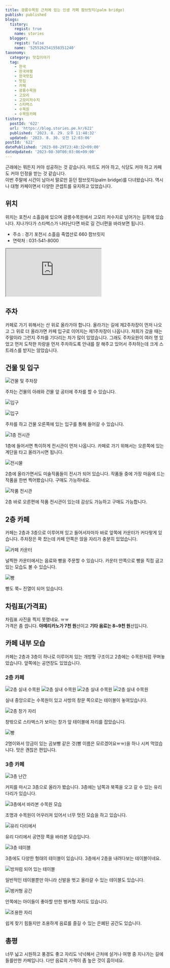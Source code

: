 ```yaml
---
title: 광릉수목원 근처에 있는 인생 카페 팜브릿지(palm bridge)
publish: published
blogs:
  tistory:
    regist: true
    name: stories
  blogger:
    regist: false
    name: '5255262541558351240'
taxonomy:
  category: 맛집이야기
  tag:
    - 한국
    - 한국여행
    - 한국맛집
    - 맛집
    - 카페
    - 광릉수목원
    - 고모리
    - 고모리저수지
    - 스타벅스
    - 수목원
    - 수목원카페
tistory:
  postId: '622'
  url: 'https://blog.stories.pe.kr/622'
  published: '2023. 8. 29. 오후 11:48:32'
  updated: '2023. 8. 30. 오전 12:03:06'
postId: '622'
datePublished: '2023-08-29T23:48:32+09:00'
dateUpdated: '2023-08-30T00:03:06+09:00'
---
```



근래에는 뭐든지 커야 성공하는 것 같습니다. 마트도 커야 하고, 식당도 커야 하고 카페도 커야 인정을 받는 것 같습니다.  
이번 주말에 시간이 남아서 말로만 듣던 팜브릿지(palm bridge)를 다녀왔습니다. 역시나 대형 카페이면서 다양한 콘셉트를 유지하고 있었습니다.

## 위치

위치는 포천시 소흘읍에 있으며 광릉수목원에서 고모리 저수지로 넘어가는 길목에 있습니다. 지나가다가 스타벅스가 나타난다면 바로 길 건너편을 바라보면 됩니다.

- 주소 : 경기 포천시 소흘읍 죽엽산로 660 팜브릿지
- 연락처 : 031-541-8000

<div class='embed-responsive embed-responsive-16by9'>
<iframe src='https://www.google.com/maps/embed?pb=!1m14!1m8!1m3!1d1895.0173429633628!2d127.16396989823319!3d37.77664075740005!3m2!1i1024!2i768!4f13.1!3m3!1m2!1s0x357ccf083ce2bba7%3A0x9a6322648c42676a!2z7Yyc67iM66a_7KeA!5e1!3m2!1sko!2skr!4v1693320667953!5m2!1sko!2skr' class='embed-responsive-item' allowfullscreen></iframe>
</div>

## 주차

카페로 가기 위해서는 산 위로 올라가야 합니다. 올라가는 길에 제2주차장이 먼저 나오고 그 위로 더 올라가면 카페 입구로 이어지는 제1주차장이 나옵니다. 저희가 갔을 때는 주말이라 그런지 주차를 기다리는 차가 많이 있었습니다. 그래도 주차요원이 여러 명 있었고 먼저 도착한 차량을 먼저 주차하도록 안내를 잘 해주고 있어서 주차하는데 크게 스트레스를 받지는 않았습니다.

## 건물 및 입구

![건물 및 주차장](./images/njo2_20230826_192003_1.jpg)

주차는 건물의 아래와 건물 앞 공터에 주차를 할 수 있습니다.

![입구](./images/njo2_20230826_192014_1.jpg)

![입구](./images/njo2_20230826_172717_1.jpg)

주차를 하고 건물 오른쪽에 있는 입구를 통해 들어갈 수 있습니다.

![1층 전시관](./images/njo2_20230826_172739_1.jpg)

1층에 들어서면 특이하게 전시관이 먼저 나옵니다. 카페로 가기 위해서는 오른쪽에 있는 계단을 타고 올라가시면 됩니다.

![전시물](./images/njo2_20230826_172815_1.jpg)

2층에 올라가면서도 미술작품들이 전시가 되어 있습니다. 작품들 중에 가장 마음에 드는 작품을 한번 찍어봤습니다. 구매도 가능하네요.

![작품 전시관](./images/njo2_20230826_190134_1.jpg)

2층 바로 오른편에 작품 전시관이 있는데 감상도 가능하고 구매도 가능합니다.

## 2층 카페

카페는 2층과 3층으로 이루어져 있고 들어서자마자 바로 앞쪽에 카운터가 커다랗게 있습니다. 주차장은 꽉 찼는데 카페 안쪽은 앉을 자리가 충분히 있었습니다.

![카페 카운터](./images/njo2_20230826_173220_1.jpg)

널찍한 카운터에서는 음료와 빵을 주문할 수 있습니다. 카운터 안쪽으로 빵을 직접 굽고 있는 모습도 볼 수 있습니다.

![빵](./images/njo2_20230826_172919_2.jpg)

빵도 쭉~ 진열이 되어 있습니다.

## 차림표(가격표)

차림표 사진을 찍지 못했네요. ㅠㅠ  
가격은 좀 셉니다. **아메리카노가 7천 원**선이고 **기타 음료는 8~9천 원**선입니다.

## 카페 내부 모습

카페는 2층과 3층이 하나로 이루어져 있는 개방형 구조이고 2층에는 수목원처럼 꾸며놓았습니다. 앞쪽에는 공연장도 있었습니다.

### 2층 카페

![2층 실내 수목원](./images/njo2_20230826_172858_1.jpg)
![2층 실내 수목원](./images/njo2_20230826_183205_1.jpg)
![2층 실내 수목원](./images/njo2_20230826_183400_1.jpg)
![2층 실내 수목원](./images/njo2_20230826_183325_1.jpg)

실내 중앙으로는 수목원이 있고 사방의 창문 쪽으로는 테이블이 놓여있습니다.

![2층 창가 자리](./images/njo2_20230826_173617_1.jpg)

창밖으로 스타벅스가 보이는 창가 앞 테이블에 자리를 잡았습니다.

![빵](./images/njo2_20230826_173638_1.jpg)

2명이와서 앙금이 있는 곰보빵 같은 것(빵 이름은 모르겠어요ㅠㅠ)을 하나 시켜 먹었습니다. 맛은 괜찮은 편입니다.

### 3층 카페

![3층 난간](./images/njo2_20230826_184242_1.jpg)

커피를 마시고 3층으로 올라가 봤습니다. 3층에는 남쪽과 북쪽을 오고 갈 수 있는 유리 다리가 있습니다.

![3층에서 바라본 수목원 모습](./images/njo2_20230826_190607_1.jpg)

조명과 수목원이 어우러져 있어서 너무 멋진 모습을 하고 있습니다.

![유리 다리에서](./images/njo2_20230826_191039_1.jpg)

유리 다리에서 공연장 쪽을 바라본 모습입니다.

![3층 테이블](./images/njo2_20230826_184126_1.jpg)

3층에도 다양한 형태의 테이블이 있습니다. 3층에서 2층을 내려다보는 테이블이네요.

![방처럼 되어 있는 테이블](./images/njo2_20230826_184455_1.jpg)

일반적인 테이블뿐만 아니라 신발을 벗고 올라갈 수 있는 테이블도 있습니다.

![벙커형 공간](./images/njo2_20230826_191146_1.jpg)

안쪽에는 아이들이 좋아할 만한 벙커형 자리도 있습니다.

![조용한 자리](./images/njo2_20230826_184314_1.jpg)

쉽게 찾기 힘들지만 조용하게 음료를 즐길 수 있는 은폐된 공간도 있습니다.

## 총평

너무 넓고 시원하고 풍경도 좋고 자리도 넉넉해서 근처에 살거나 여행 중 지나가는 길에 들를만한 카페입니다. 다만 음료의 가격이 좀 높은 것이 흠이네요.
